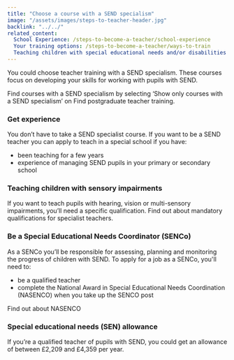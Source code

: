 ```yaml
---
title: "Choose a course with a SEND specialism"
image: "/assets/images/steps-to-teacher-header.jpg"
backlink: "../../"
related_content:
  School Experience: /steps-to-become-a-teacher/school-experience
  Your training options: /steps-to-become-a-teacher/ways-to-train
  Teaching children with special educational needs and/or disabilities (SEND): /steps-to-become-a-teacher/choose-a-course-with-a-send-specialism
---
```


You could choose teacher training with a SEND specialism. These courses focus on developing your skills for working with pupils with SEND.

Find courses with a SEND specialism by selecting ‘Show only courses with a SEND specialism’ on Find postgraduate teacher training.

### Get experience

You don’t have to take a SEND specialist course. If you want to be a SEND teacher you can apply to teach in a special school if you have:

* been teaching for a few years
* experience of managing SEND pupils in your primary or secondary school

### Teaching children with sensory impairments

If you want to teach pupils with hearing, vision or multi-sensory impairments, you’ll need a specific qualification. Find out about mandatory qualifications for specialist teachers.

### Be a Special Educational Needs Coordinator (SENCo)

As a SENCo you’ll be responsible for assessing, planning and monitoring the progress of children with SEND. To apply for a job as a SENCo, you'll need to:

* be a qualified teacher
* complete the National Award in Special Educational Needs Coordination (NASENCO) when you take up the SENCO post

Find out about NASENCO

### Special educational needs (SEN) allowance

If you’re a qualified teacher of pupils with SEND, you could get an allowance of between £2,209 and £4,359 per year.
